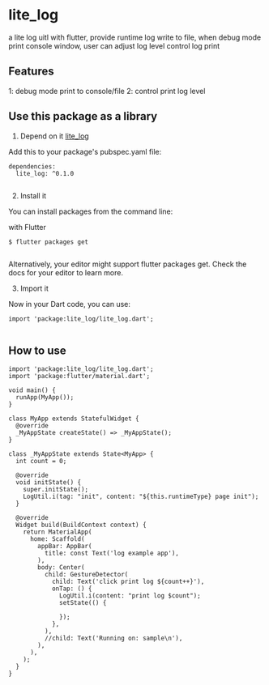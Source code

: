# lite_log

a lite log uitl with flutter, provide runtime log write to file,  when debug mode print console window, user can adjust log level control log print

## Features

1: debug mode print to console/file
2: control print log level

## Use this package as a library 

1. Depend on it [lite_log](https://pub.dev/packages/lite_log)

Add this to your package's pubspec.yaml file:

```
dependencies:
  lite_log: ^0.1.0
  
```

2. Install it

You can install packages from the command line:

with Flutter


```
$ flutter packages get
  
```

Alternatively, your editor might support flutter packages get. Check the docs for your editor to learn more.

3. Import it

Now in your Dart code, you can use:

```
import 'package:lite_log/lite_log.dart';
  
```

## How to use 

```
import 'package:lite_log/lite_log.dart';
import 'package:flutter/material.dart';

void main() {
  runApp(MyApp());
}

class MyApp extends StatefulWidget {
  @override
  _MyAppState createState() => _MyAppState();
}

class _MyAppState extends State<MyApp> {
  int count = 0;

  @override
  void initState() {
    super.initState();
    LogUtil.i(tag: "init", content: "${this.runtimeType} page init");
  }

  @override
  Widget build(BuildContext context) {
    return MaterialApp(
      home: Scaffold(
        appBar: AppBar(
          title: const Text('log example app'),
        ),
        body: Center(
          child: GestureDetector(
            child: Text('click print log ${count++}'),
            onTap: () {
              LogUtil.i(content: "print log $count");
              setState(() {

              });
            },
          ),
          //child: Text('Running on: sample\n'),
        ),
      ),
    );
  }
}

```